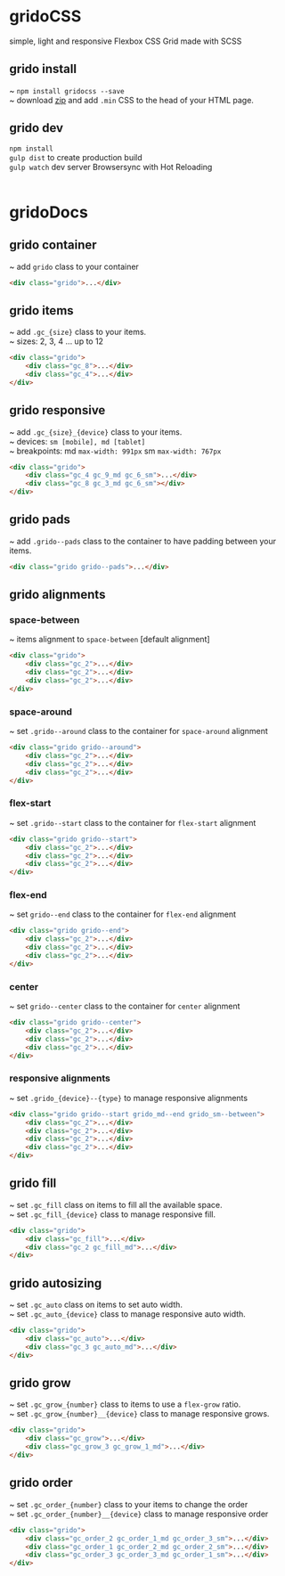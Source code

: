 # gridoCSS
simple, light and responsive Flexbox CSS Grid made with SCSS

## grido install ##
~ ```npm install gridocss --save```<br/>
~ download [zip](https://raw.githubusercontent.com/giovannibieller/gridocss/master/demo/zip/gridoCSS.zip) and add ```.min``` CSS to the head of your HTML page.

## grido dev ##
```npm install```<br/>
```gulp dist``` to create production build<br/>
```gulp watch``` dev server Browsersync with Hot Reloading<br/><br/>

# gridoDocs

## grido container ##
~ add  ```grido``` class to your container <br /> 
```html
<div class="grido">...</div>
```

## grido items ##
~ add ```.gc_{size}``` class to your items. <br /> 
~ sizes: 2, 3, 4 ... up to 12 <br />
```html
<div class="grido">
    <div class="gc_8">...</div>
    <div class="gc_4">...</div>
</div>
```

## grido responsive ##
~ add ```.gc_{size}_{device}``` class to your items. <br /> 
~ devices: ```sm [mobile], md [tablet]```<br /> 
~ breakpoints: md ```max-width: 991px``` sm ```max-width: 767px```<br /> 
``` html
<div class="grido">
    <div class="gc_4 gc_9_md gc_6_sm">...</div>
    <div class="gc_8 gc_3_md gc_6_sm"></div>
</div>
```

## grido pads ##
~ add ```.grido--pads``` class to the container to have padding between your items.<br /> 
``` html
<div class="grido grido--pads">...</div>
```

## grido alignments ##
### space-between ###
~ items alignment to ```space-between``` [default alignment]<br/>
``` html
<div class="grido">
    <div class="gc_2">...</div>
    <div class="gc_2">...</div>
    <div class="gc_2">...</div>
</div>
```

### space-around ###
~ set ```.grido--around``` class to the container for ```space-around``` alignment<br />
``` html
<div class="grido grido--around">
    <div class="gc_2">...</div>
    <div class="gc_2">...</div>
    <div class="gc_2">...</div>
</div>
```

### flex-start ###
~ set ```.grido--start``` class to the container for ```flex-start``` alignment<br />
``` html
<div class="grido grido--start">
    <div class="gc_2">...</div>
    <div class="gc_2">...</div>
    <div class="gc_2">...</div>
</div>
```

### flex-end ###
~ set ```grido--end``` class to the container for ```flex-end``` alignment<br />
``` html
<div class="grido grido--end">
    <div class="gc_2">...</div>
    <div class="gc_2">...</div>
    <div class="gc_2">...</div>
</div>
```

### center ###
~ set ```grido--center``` class to the container for ```center``` alignment<br />
``` html
<div class="grido grido--center">
    <div class="gc_2">...</div>
    <div class="gc_2">...</div>
    <div class="gc_2">...</div>
</div>
```

### responsive alignments ###
~ set ```.grido_{device}--{type}``` to manage responsive alignments<br />
``` html
<div class="grido grido--start grido_md--end grido_sm--between">
    <div class="gc_2">...</div>
    <div class="gc_2">...</div>
    <div class="gc_2">...</div>
    <div class="gc_2">...</div>
</div>
```

##  grido fill ##
~ set ```.gc_fill``` class on items to fill all the available space.<br />
~ set ```.gc_fill_{device}``` class to manage responsive fill.<br />
``` html
<div class="grido">
    <div class="gc_fill">...</div>
    <div class="gc_2 gc_fill_md">...</div>
</div>
```

## grido autosizing ## 
~ set ```.gc_auto``` class on items to set auto width.<br />
~ set ```.gc_auto_{device}``` class to manage responsive auto width.<br />
``` html
<div class="grido">
    <div class="gc_auto">...</div>
    <div class="gc_3 gc_auto_md">...</div>
</div>
```

## grido grow ## 
~ set ```.gc_grow_{number}``` class to items to use a ```flex-grow``` ratio.<br />
~ set ```.gc_grow_{number}__{device}``` class to manage responsive grows.<br />
``` html
<div class="grido">
    <div class="gc_grow">...</div>
    <div class="gc_grow_3 gc_grow_1_md">...</div>
</div>
```

## grido order ##
~ set ```.gc_order_{number}``` class to your items to change the order<br />
~ set ```.gc_order_{number}__{device}``` class to manage responsive order<br />
``` html
<div class="grido">
    <div class="gc_order_2 gc_order_1_md gc_order_3_sm">...</div>
    <div class="gc_order_1 gc_order_2_md gc_order_2_sm">...</div>
    <div class="gc_order_3 gc_order_3_md gc_order_1_sm">...</div>
</div>
```